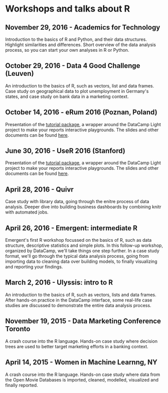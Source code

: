 # Workshops and talks about R

## November 29, 2016 - Academics for Technology

Introduction to the basics of R and Python, and their data structures. Highlight similarities and differences. Short overview of the data analysis process, so you can start your own analyses in R or Python.

## October 29, 2016 - Data 4 Good Challenge (Leuven)

An introduction to the basics of R, such as vectors, list and data frames. Case study on geographical data to plot unemployment in Germany's states, and case study on bank data in a marketing context.

## October 14, 2016 - eRum 2016 (Poznan, Poland)

Presentation of the [tutorial package](https://github.com/datacamp/tutorial), a wrapper around the DataCamp Light project to make your reports interactive playgrounds. The slides and other documents can be found [here](https://github.com/filipsch/erum2016-tutorial).

## June 30, 2016 - UseR 2016 (Stanford)

Presentation of the [tutorial package](https://github.com/datacamp/tutorial), a wrapper around the DataCamp Light project to make your reports interactive playgrounds. The slides and other documents can be found [here](https://github.com/filipsch/erum2016-tutorial).

## April 28, 2016 - Quivr

Case study with library data, going through the enitre process of data analysis. Deeper dive into building business dashboards by combining knitr with automated jobs.

## April 26, 2016 - Emergent: intermediate R

Emergent's first R workshop focussed on the basics of R, such as data structure, descriptive statistics and simple plots. In this follow-up workshop, organized by DataCamp, we'll take things one step further. In a case study format, we'll go through the typical data analysis process, going from importing data to cleaning data over building models, to finally visualizing and reporting your findings.

## March 2, 2016 - Ulyssis: intro to R

An introduction to the basics of R, such as vectors, lists and data frames. After hands-on practice in the DataCamp interface, some real-life case studies are discussed to demonstrate the entire data analysis process.

## November 19, 2015 - Data Marketing Conference Toronto

A crash course into the R language. Hands-on case study where decision trees are used to better target marketing efforts in a banking context.

## April 14, 2015 - Women in Machine Learnng, NY

A crash course into the R language. Hands-on case study where data from the Open Movie Databases is imported, cleaned, modelled, visualized and finally reported.


